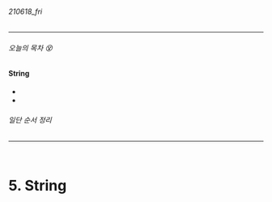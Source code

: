 ###### 210618_fri

<hr>



###### 오늘의 목차 :dizzy_face:

#### String

- 

- 

###### 일단 순서 정리

<hr>

<br>


# 5. String